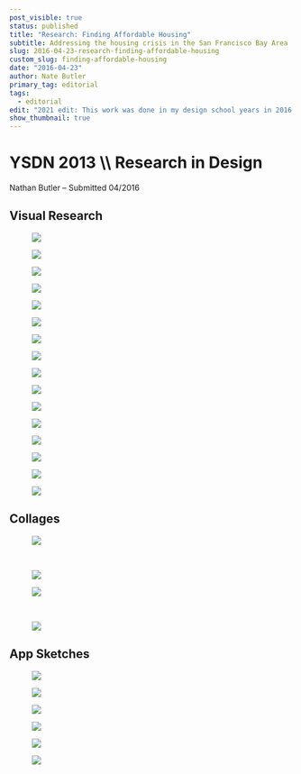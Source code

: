 ```yaml
---
post_visible: true
status: published
title: "Research: Finding Affordable Housing"
subtitle: Addressing the housing crisis in the San Francisco Bay Area
slug: 2016-04-23-research-finding-affordable-housing
custom_slug: finding-affordable-housing
date: "2016-04-23"
author: Nate Butler
primary_tag: editorial
tags:
  - editorial
edit: "2021 edit: This work was done in my design school years in 2016 for a class called Research in Design, before I\_had lived in the area, and while I was far less educated and far more naive... The idea of an app being the salvation of the housing crisis here, and general remarks on gentrification, are not things I\_would make today. I think it is still worth looking back on these though, as they are a still of where I\_was at this point."
show_thumbnail: true
---
```


<h1>YSDN&nbsp;2013 \\ Research in Design</h1><p>Nathan Butler – Submitted 04/2016</p><h2>Visual Research</h2><figure class="w-richtext-figure-type-image w-richtext-align-fullwidth" style="max-width:5333px"><div><img src="https://uploads-ssl.webflow.com/60453108a750bf32c24d79eb/604be547c2649a1542a981b3_2013Visual_Research_Nathan_Butler%203.jpeg" loading="lazy" width="auto" height="auto"></div></figure><figure class="w-richtext-figure-type-image w-richtext-align-fullwidth" style="max-width:5333px"><div><img src="https://uploads-ssl.webflow.com/60453108a750bf32c24d79eb/604be55a84f8f80f3b290dad_2013Visual_Research_Nathan_Butler%204.jpeg" loading="lazy" width="auto" height="auto"></div></figure><figure class="w-richtext-figure-type-image w-richtext-align-fullwidth" style="max-width:5333px"><div><img src="https://uploads-ssl.webflow.com/60453108a750bf32c24d79eb/604be56caca4e54c5c67233f_2013Visual_Research_Nathan_Butler%205.jpeg" loading="lazy" width="auto" height="auto"></div></figure><figure class="w-richtext-figure-type-image w-richtext-align-fullwidth" style="max-width:5333px"><div><img src="https://uploads-ssl.webflow.com/60453108a750bf32c24d79eb/604be57ec2649a2152a98249_2013Visual_Research_Nathan_Butler%206.jpeg" loading="lazy" width="auto" height="auto"></div></figure><figure class="w-richtext-figure-type-image w-richtext-align-fullwidth" style="max-width:5333px"><div><img src="https://uploads-ssl.webflow.com/60453108a750bf32c24d79eb/604be5904cfde0a015363643_2013Visual_Research_Nathan_Butler%207.jpeg" loading="lazy" width="auto" height="auto"></div></figure><figure class="w-richtext-figure-type-image w-richtext-align-fullwidth" style="max-width:5333px"><div><img src="https://uploads-ssl.webflow.com/60453108a750bf32c24d79eb/604be5b38f279a4778b86dc1_2013Visual_Research_Nathan_Butler%208.jpeg" loading="lazy" width="auto" height="auto"></div></figure><figure class="w-richtext-figure-type-image w-richtext-align-fullwidth" style="max-width:5333px"><div><img src="https://uploads-ssl.webflow.com/60453108a750bf32c24d79eb/604be602d63369d16acd3687_2013Visual_Research_Nathan_Butler%2010.jpeg" loading="lazy" width="auto" height="auto"></div></figure><figure class="w-richtext-figure-type-image w-richtext-align-fullwidth" style="max-width:5333px"><div><img src="https://uploads-ssl.webflow.com/60453108a750bf32c24d79eb/604be615813f94008b57c78d_2013Visual_Research_Nathan_Butler%2011.jpeg" loading="lazy" width="auto" height="auto"></div></figure><figure class="w-richtext-figure-type-image w-richtext-align-fullwidth" style="max-width:5333px"><div><img src="https://uploads-ssl.webflow.com/60453108a750bf32c24d79eb/604be6246901263e0fc9f911_2013Visual_Research_Nathan_Butler%2012.jpeg" loading="lazy" width="auto" height="auto"></div></figure><figure class="w-richtext-figure-type-image w-richtext-align-fullwidth" style="max-width:5333px"><div><img src="https://uploads-ssl.webflow.com/60453108a750bf32c24d79eb/604be634d97f1a44b186f87f_2013Visual_Research_Nathan_Butler%2013.jpeg" loading="lazy" width="auto" height="auto"></div></figure><figure class="w-richtext-figure-type-image w-richtext-align-fullwidth" style="max-width:5333px"><div><img src="https://uploads-ssl.webflow.com/60453108a750bf32c24d79eb/604be6445e9888d53f7bcf02_2013Visual_Research_Nathan_Butler%2014.jpeg" loading="lazy" width="auto" height="auto"></div></figure><figure class="w-richtext-figure-type-image w-richtext-align-fullwidth" style="max-width:5333px"><div><img src="https://uploads-ssl.webflow.com/60453108a750bf32c24d79eb/604be6a14aba019bb409e3fa_2013Visual_Research_Nathan_Butler%2015.jpeg" loading="lazy" width="auto" height="auto"></div></figure><figure class="w-richtext-figure-type-image w-richtext-align-fullwidth" style="max-width:5333px"><div><img src="https://uploads-ssl.webflow.com/60453108a750bf32c24d79eb/604be6b24cfde0736f363a75_2013Visual_Research_Nathan_Butler%2016.jpeg" loading="lazy" width="auto" height="auto"></div></figure><figure class="w-richtext-figure-type-image w-richtext-align-fullwidth" style="max-width:5333px"><div><img src="https://uploads-ssl.webflow.com/60453108a750bf32c24d79eb/604be6c3813f9453b357cc37_2013Visual_Research_Nathan_Butler%2017.jpeg" loading="lazy" width="auto" height="auto"></div></figure><figure class="w-richtext-figure-type-image w-richtext-align-fullwidth" style="max-width:5333px"><div><img src="https://uploads-ssl.webflow.com/60453108a750bf32c24d79eb/604be6d63fdf201b981ff7b2_2013Visual_Research_Nathan_Butler%2018.jpeg" loading="lazy" width="auto" height="auto"></div></figure><figure class="w-richtext-figure-type-image w-richtext-align-fullwidth" style="max-width:5333px"><div><img src="https://uploads-ssl.webflow.com/60453108a750bf32c24d79eb/604be6e7612e8e127c53b2d1_2013Visual_Research_Nathan_Butler%2019.jpeg" loading="lazy" width="auto" height="auto"></div></figure><h2>Collages</h2><figure class="w-richtext-figure-type-image w-richtext-align-center"><div><img src="https://uploads-ssl.webflow.com/60453108a750bf32c24d79eb/604be4ce72b9ab477c5284cf_2013Visual_Research_Nathan_Butler%2025.jpeg" loading="lazy" width="auto" height="auto"></div></figure><p>‍</p><figure class="w-richtext-figure-type-image w-richtext-align-fullwidth" style="max-width:2400px"><div><img src="https://uploads-ssl.webflow.com/60453108a750bf32c24d79eb/604be4a350708c0a383f96e2_2013Visual_Research_Nathan_Butler%2026.jpeg" loading="lazy" width="auto" height="auto"></div></figure><figure class="w-richtext-figure-type-image w-richtext-align-fullwidth" style="max-width:2400px"><div><img src="https://uploads-ssl.webflow.com/60453108a750bf32c24d79eb/604be468442914cd3aa04937_2013Visual_Research_Nathan_Butler%2027.jpeg" loading="lazy" width="auto" height="auto"></div></figure><p>‍</p><figure class="w-richtext-figure-type-image w-richtext-align-fullwidth" style="max-width:2400px"><div><img src="https://uploads-ssl.webflow.com/60453108a750bf32c24d79eb/604be457a837d3a0b3e7be71_2013Visual_Research_Nathan_Butler%2028.jpeg" loading="lazy" width="auto" height="auto"></div></figure><h2>App Sketches</h2><figure class="w-richtext-figure-type-image w-richtext-align-center"><div><img src="https://uploads-ssl.webflow.com/60453108a750bf32c24d79eb/604be7132582aa35e9e22610_2013Visual_Research_Nathan_Butler%2029.jpeg" loading="lazy" width="auto" height="auto"></div></figure><figure class="w-richtext-figure-type-image w-richtext-align-fullwidth" style="max-width:1647px"><div><img src="https://uploads-ssl.webflow.com/60453108a750bf32c24d79eb/604be72cd52be0a0174be527_2013Visual_Research_Nathan_Butler%2030.jpeg" loading="lazy" width="auto" height="auto"></div></figure><figure class="w-richtext-figure-type-image w-richtext-align-fullwidth" style="max-width:1647px"><div><img src="https://uploads-ssl.webflow.com/60453108a750bf32c24d79eb/604be740813f94e8ce57cc98_2013Visual_Research_Nathan_Butler%2031.jpeg" loading="lazy" width="auto" height="auto"></div></figure><figure class="w-richtext-figure-type-image w-richtext-align-fullwidth" style="max-width:1647px"><div><img src="https://uploads-ssl.webflow.com/60453108a750bf32c24d79eb/604be74d2170139dcb0acdff_2013Visual_Research_Nathan_Butler%2032.jpeg" loading="lazy" width="auto" height="auto"></div></figure><figure class="w-richtext-figure-type-image w-richtext-align-fullwidth" style="max-width:1647px"><div><img src="https://uploads-ssl.webflow.com/60453108a750bf32c24d79eb/604be75a249985c4ae118072_2013Visual_Research_Nathan_Butler%2033.jpeg" loading="lazy" width="auto" height="auto"></div></figure><figure class="w-richtext-figure-type-image w-richtext-align-fullwidth" style="max-width:5333px"><div><img src="https://uploads-ssl.webflow.com/60453108a750bf32c24d79eb/604be76d21701356bd0ace7d_2013Visual_Research_Nathan_Butler%2020.jpeg" loading="lazy" width="auto" height="auto"></div></figure>
